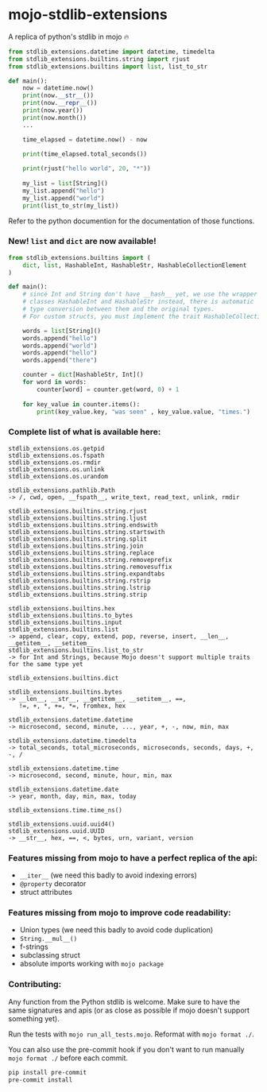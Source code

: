 # mojo-stdlib-extensions
A replica of python's stdlib in mojo 🔥


```python
from stdlib_extensions.datetime import datetime, timedelta
from stdlib_extensions.builtins.string import rjust
from stdlib_extensions.builtins import list, list_to_str

def main():
    now = datetime.now()
    print(now.__str__())
    print(now.__repr__())
    print(now.year())
    print(now.month())
    ...

    time_elapsed = datetime.now() - now
    
    print(time_elapsed.total_seconds())

    print(rjust("hello world", 20, "*"))
    
    my_list = list[String]()
    my_list.append("hello")
    my_list.append("world")
    print(list_to_str(my_list))
```

Refer to the python documention for the documentation of those functions.

### New! `list` and `dict` are now available!

```python
from stdlib_extensions.builtins import (
    dict, list, HashableInt, HashableStr, HashableCollectionElement
)

def main():
    # since Int and String don't have __hash__ yet, we use the wrapper
    # classes HashableInt and HashableStr instead, there is automatic
    # type conversion between them and the original types.
    # For custom structs, you must implement the trait HashableCollectionElement yourself.

    words = list[String]()
    words.append("hello")
    words.append("world")
    words.append("hello")
    words.append("there")

    counter = dict[HashableStr, Int]()
    for word in words:
        counter[word] = counter.get(word, 0) + 1
    
    for key_value in counter.items():
        print(key_value.key, "was seen" , key_value.value, "times.")
```

### Complete list of what is available here:

```
stdlib_extensions.os.getpid
stdlib_extensions.os.fspath
stdlib_extensions.os.rmdir
stdlib_extensions.os.unlink
stdlib_extensions.os.urandom

stdlib_extensions.pathlib.Path
-> /, cwd, open, __fspath__, write_text, read_text, unlink, rmdir 

stdlib_extensions.builtins.string.rjust
stdlib_extensions.builtins.string.ljust
stdlib_extensions.builtins.string.endswith
stdlib_extensions.builtins.string.startswith
stdlib_extensions.builtins.string.split
stdlib_extensions.builtins.string.join
stdlib_extensions.builtins.string.replace
stdlib_extensions.builtins.string.removeprefix
stdlib_extensions.builtins.string.removesuffix
stdlib_extensions.builtins.string.expandtabs
stdlib_extensions.builtins.string.rstrip
stdlib_extensions.builtins.string.lstrip
stdlib_extensions.builtins.string.strip

stdlib_extensions.builtins.hex
stdlib_extensions.builtins.to_bytes
stdlib_extensions.builtins.input
stdlib_extensions.builtins.list
-> append, clear, copy, extend, pop, reverse, insert, __len__, __getitem__, __setitem__
stdlib_extensions.builtins.list_to_str
-> for Int and Strings, because Mojo doesn't support multiple traits for the same type yet

stdlib_extensions.builtins.dict

stdlib_extensions.builtins.bytes
-> __len__, __str__, __getitem__, __setitem__, ==,
   !=, +, *, +=, *=, fromhex, hex

stdlib_extensions.datetime.datetime
-> microsecond, second, minute, ..., year, +, -, now, min, max

stdlib_extensions.datetime.timedelta
-> total_seconds, total_microseconds, microseconds, seconds, days, +, -, /

stdlib_extensions.datetime.time
-> microsecond, second, minute, hour, min, max

stdlib_extensions.datetime.date
-> year, month, day, min, max, today

stdlib_extensions.time.time_ns()

stdlib_extensions.uuid.uuid4()
stdlib_extensions.uuid.UUID
-> __str__, hex, ==, <, bytes, urn, variant, version
```


### Features missing from mojo to have a perfect replica of the api:
* `__iter__` (we need this badly to avoid indexing errors)
* `@property` decorator
* struct attributes


### Features missing from mojo to improve code readability:
* Union types (we need this badly to avoid code duplication)
* `String.__mul__()`
* f-strings
* subclassing struct
* absolute imports working with `mojo package`

### Contributing:

Any function from the Python stdlib is welcome. Make sure to have the same signatures and apis
(or as close as possible if mojo doesn't support something yet).

Run the tests with `mojo run_all_tests.mojo`.
Reformat with `mojo format ./`.

You can also use the pre-commit hook if you don't want to run manually `mojo format ./` before each commit.

```bash
pip install pre-commit
pre-commit install
```

